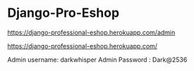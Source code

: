 # Django-Pro-Eshop

https://django-professional-eshop.herokuapp.com/admin

https://django-professional-eshop.herokuapp.com/

Admin username: darkwhisper
Admin Password : Dark@2536
